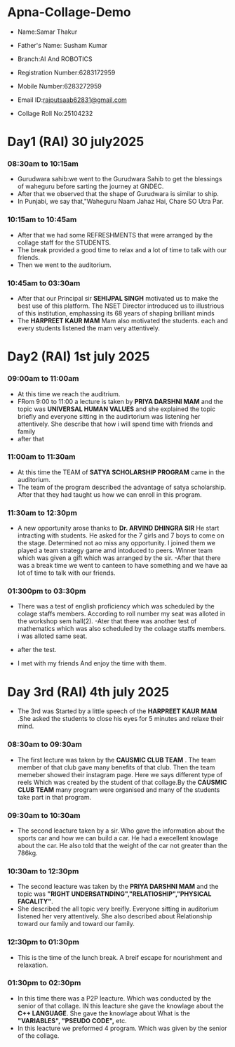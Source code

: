 # Apna-Collage-Demo

- Name:Samar Thakur

- Father's Name: Susham Kumar

- Branch:AI And ROBOTICS

- Registration Number:6283172959

- Mobile Number:6283272959

- Email ID:rajputsaab62831@gmail.com

- Collage Roll No:25104232


# Day1 (RAI) 30 july2025

### 08:30am to 10:15am
- Gurudwara sahib:we went to the Gurudwara Sahib to get the blessings of waheguru before sarting the journey at GNDEC.
- After that we observed that the shape of Gurudwara is similar to ship.
- In Punjabi, we say that,"Waheguru Naam Jahaz Hai, Chare SO Utra Par.

### 10:15am to 10:45am
- After that we had some REFRESHMENTS that were arranged by the collage staff for the STUDENTS.
- The break provided a good time to relax and a lot of time to talk with our friends.
- Then we went to the auditorium.

### 10:45am to 03:30am
- After that our Principal sir <b>SEHIJPAL SINGH</b> motivated us to make the best use of this platform. The NSET Director introduced us to illustrious of this institution, emphassing its 68 years of  shaping brilliant minds 
- The <B>HARPREET KAUR MAM</B> Mam also  motivated the students. each and every students listened the mam very attentively.

# Day2 (RAI)  1st july 2025

### 09:00am to 11:00am
- At this time we reach the auditrium.
- FRom 9:00 to 11:00 a lecture is taken by <B>PRIYA DARSHNI MAM</B> and the topic was <B>UNIVERSAL HUMAN VALUES</B> and she explained the topic briefly and everyone sitting in the audirtorium was listening her attentively. She describe that how i will spend time with friends and family
- after that

### 11:00am to 11:30am
- At this time the TEAM of <B>SATYA SCHOLARSHIP PROGRAM</B> came in the auditorium.
- The team of the program described the advantage of satya scholarship. After that they had taught us how we can enroll in this program.

### 11:30am to 12:30pm
- A new opportunity arose thanks to <B>Dr. ARVIND DHINGRA SIR</b> He start intracting with students. He asked for the 7 girls and 7 boys to come on the stage. Determined not ao miss any opportunity. I joined them we played a team strategy game amd intoduced to peers. Winner team which was given a gift which was arranged by the sir.
-After that there was a break time we went to canteen to have something and we have aa lot of time to talk with our friends.

### 01:300pm to 03:30pm
- There was a test of english proficiency which was scheduled by the colage staffs members. According to roll number my seat was alloted in the workshop sem hall(2).
-Ater that there was another test of mathematics which was also scheduled by the colaage staffs members. i was alloted same seat.

- after the test.

- I met with my friends And enjoy the time with them.

# Day 3rd (RAI) 4th july 2025

- The 3rd was Started by  a little speech of the <B>HARPREET KAUR MAM</B> .She asked the students to close his eyes for 5 minutes and relaxe their mind.

### 08:30am to 09:30am
- The first lecture was taken by the <B>CAUSMIC CLUB TEAM</B> . The team member of that club gave many benefits of that club. Then the team memeber showed their instagram page. Here we says different type of reels Which was created by the student of that collage.By the <B>CAUSMIC CLUB TEAM</B> many program were organised and many of the students take part in that program.

### 09:30am to 10:30am 
- The second leacture taken by a sir. Who gave the information about the sports car and how we can build a car. He had a execellent knowlage about the car. He also told that the weight of the car not greater than the 786kg.

### 10:30am to 12:30pm
- The second leacture was taken by the <B>PRIYA DARSHNI MAM</B> and the topic was <B>"RIGHT UNDERSATNDING","RELATIOSHIP","PHYSICAL FACALITY"</B>.
- She described the all topic very breifly. Everyone sitting in auditorium listened her very attentively. She also described about Relationship toward our family and toward our family.

 ### 12:30pm to 01:30pm
- This is the time of the lunch break. A breif escape for nourishment and relaxation.

 ### 01:30pm to 02:30pm
  - In this time there was a P2P leacture. Which was conducted by the senior of that collage. IN this leacture she gave the knowlage about the <B>C++ LANGUAGE</B>. She gave the knowlage about What is the <B>"VARIABLES", "PSEUDO CODE",</B> etc.
- In this leacture we preformed 4 program. Which was given by the senior of the collage.
  
  




